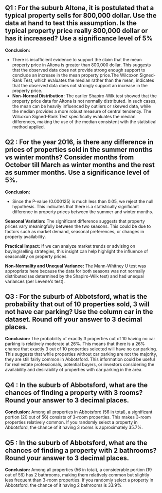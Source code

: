 ## Q1 : For the suburb Altona, it is postulated that a typical property sells for 800,000 dollar. Use the data at hand to test this assumption. Is the typical property price really 800,000 dollar or has it increased? Use a significance level of 5%
 **Conclusion:**
- There is insufficient evidence to support the claim that the mean property price in Altona is greater than 800,000 dollar. This suggests that the observed data does not provide strong enough support to conclude an increase in the mean property price.The Wilcoxon Signed-Rank Test, which evaluates the median rather than the mean, indicates that the observed data does not strongly support an increase in the property price.
- **Non-Normal Distribution:**
 The earlier Shapiro-Wilk test showed that the property price data for Altona is not normally distributed. In such cases, the mean can be heavily influenced by outliers or skewed data, while the median provides a more robust measure of central tendency.
 The Wilcoxon Signed-Rank Test specifically evaluates the median differences, making the use of the median consistent with the statistical method applied.

## Q2 : For the year 2016, is there any difference in prices of properties sold in the summer months vs winter months? Consider months from October till March as winter months and the rest as summer months. Use a significance level of 5%.
**Conclusion:**
- Since the P-value (0.000125) is much less than 0.05, we reject the null hypothesis.
This indicates that there is a statistically significant difference in property prices between the summer and winter months.

**Seasonal Variation:**
The significant difference suggests that property prices vary meaningfully between the two seasons. This could be due to factors such as market demand, seasonal preferences, or changes in property availability.

**Practical Impact:**
If we can analyze market trends or advising on buying/selling strategies, this insight can help highlight the influence of seasonality on property prices.

**Non-Normality and Unequal Variance:**
The Mann-Whitney U test was appropriate here because the data for both seasons was not normally distributed (as determined by the Shapiro-Wilk test) and had unequal variances (per Levene's test).

## Q3 : For the suburb of Abbotsford, what is the probability that out of 10 properties sold, 3 will not have car parking? Use the column car in the dataset. Round off your answer to 3 decimal places.
 **Conclusion:**
 The probability of exactly 3 properties out of 10 having no car parking is relatively moderate at 26%. This means that there is a 26% chance that exactly 3 out of 10 properties selected will have no car parking. This suggests that while properties without car parking are not the majority, they are still fairly common in Abbotsford. This information could be useful for real estate professionals, potential buyers, or investors considering the availability and desirability of properties with car parking in the area.

## Q4 : In the suburb of Abbotsford, what are the chances of finding a property with 3 rooms? Round your answer to 3 decimal places.
 **Conclusion:**
 Among all properties in Abbotsford (56 in total), a significant portion (20 out of 56) consists of 3-room properties. This makes 3-room properties relatively common.
If you randomly select a property in Abbotsford, the chance of it having 3 rooms is approximately 35.7%.

## Q5 : In the suburb of Abbotsford, what are the chances of finding a property with 2 bathrooms? Round your answer to 3 decimal places.
  **Conclusion:**
 Among all properties (56 in total), a considerable portion (19 out of 56) has 2 bathrooms, making them relatively common but slightly less frequent than 3-room properties.
  If you randomly select a property in Abbotsford, the chance of it having 2 bathrooms is 33.9%.
